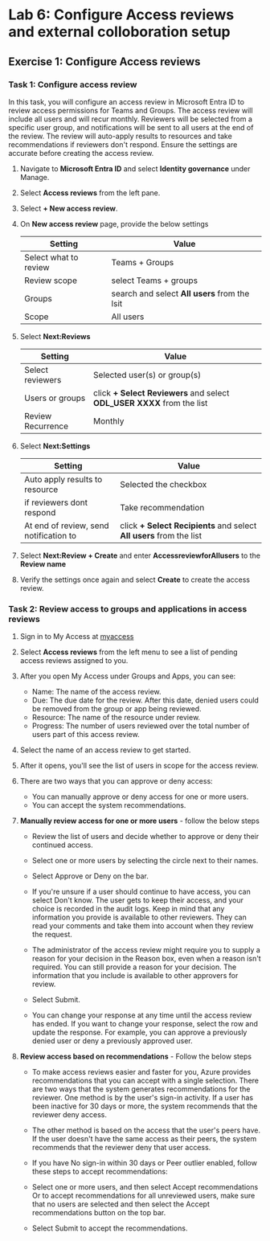 # Lab 6: Configure Access reviews and external colloboration setup

## Exercise 1: Configure Access reviews

### Task 1: Configure access review

In this task, you will configure an access review in Microsoft Entra ID to review access permissions for Teams and Groups. The access review will include all users and will recur monthly. Reviewers will be selected from a specific user group, and notifications will be sent to all users at the end of the review. The review will auto-apply results to resources and take recommendations if reviewers don't respond. Ensure the settings are accurate before creating the access review.

1. Navigate to **Microsoft Entra ID** and select **Identity governance** under Manage.

1. Select **Access reviews** from the left pane.

1. Select **+ New access review**.

1. On **New access review** page, provide the below settings

   | Setting | Value |
   |--------|------|
   | Select what to review | Teams + Groups |
   | Review scope | select Teams + groups |
   | Groups | search and select **All users** from the lsit |
   | Scope | All users |

1. Select **Next:Reviews**

   | Setting | Value |
   |--------|------|
   | Select reviewers | Selected user(s) or group(s) |
   | Users or groups | click **+ Select Reviewers** and select **ODL_USER XXXX** from the list |
   | Review Recurrence | Monthly |

1. Select **Next:Settings**

   | Setting | Value |
   |--------|------|
   | Auto apply results to resource | Selected the checkbox |
   | if reviewers dont respond | Take recommendation |
   | At end of review, send notification to | click **+ Select Recipients** and select **All users** from the list  |

1. Select **Next:Review + Create** and enter **AccessreviewforAllusers** to the **Review name**

1. Verify the settings once again and select **Create** to create the access review.

### Task 2: Review access to groups and applications in access reviews

1. Sign in to My Access at [myaccess](https://myaccess.microsoft.com/)

1. Select **Access reviews** from the left menu to see a list of pending access reviews assigned to you.

1. After you open My Access under Groups and Apps, you can see:

      * Name: The name of the access review.
      * Due: The due date for the review. After this date, denied users could be removed from the group or app being reviewed.
      * Resource: The name of the resource under review.
      * Progress: The number of users reviewed over the total number of users part of this access review.

1. Select the name of an access review to get started.

1. After it opens, you'll see the list of users in scope for the access review.

1. There are two ways that you can approve or deny access:

    - You can manually approve or deny access for one or more users.
    - You can accept the system recommendations.

1. **Manually review access for one or more users** - follow the below steps

    - Review the list of users and decide whether to approve or deny their continued access.

    - Select one or more users by selecting the circle next to their names.

    - Select Approve or Deny on the bar.

    - If you're unsure if a user should continue to have access, you can select Don't know. The user gets to keep their access, and your choice is recorded in the audit logs. Keep in mind that any information you provide is available to other reviewers. They can read your comments and take them into account when they review the request.

    - The administrator of the access review might require you to supply a reason for your decision in the Reason box, even when a reason isn't required. You can still provide a reason for your decision. The information that you include is available to other approvers for review.

     - Select Submit.

    - You can change your response at any time until the access review has ended. If you want to change your response, select the row and update the response. For example, you can approve a previously denied user or deny a previously approved user.

1. **Review access based on recommendations** - Follow the below steps

    - To make access reviews easier and faster for you, Azure provides recommendations that you can accept with a single selection. There are two ways that the system generates recommendations for the reviewer. One method is by the user's sign-in activity. If a user has been inactive for 30 days or more, the system recommends that the reviewer deny access.

    - The other method is based on the access that the user's peers have. If the user doesn't have the same access as their peers, the system recommends that the reviewer deny that user access.

    - If you have No sign-in within 30 days or Peer outlier enabled, follow these steps to accept recommendations:

    - Select one or more users, and then select Accept recommendations Or to accept recommendations for all unreviewed users, make sure that no users are selected and then select the Accept recommendations button on the top bar.

    - Select Submit to accept the recommendations.
